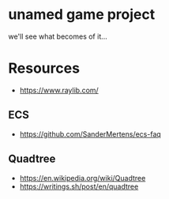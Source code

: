 # unamed game project 

we'll see what becomes of it...



# Resources
- https://www.raylib.com/
## ECS
- https://github.com/SanderMertens/ecs-faq
## Quadtree
- https://en.wikipedia.org/wiki/Quadtree
- https://writings.sh/post/en/quadtree
